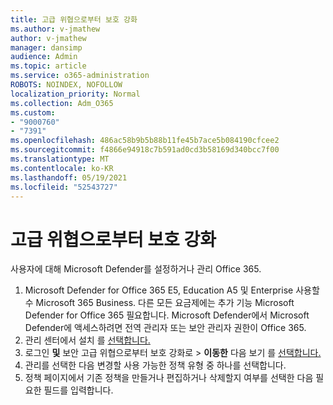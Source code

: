 ```yaml
---
title: 고급 위협으로부터 보호 강화
ms.author: v-jmathew
author: v-jmathew
manager: dansimp
audience: Admin
ms.topic: article
ms.service: o365-administration
ROBOTS: NOINDEX, NOFOLLOW
localization_priority: Normal
ms.collection: Adm_O365
ms.custom:
- "9000760"
- "7391"
ms.openlocfilehash: 486ac58b9b5b88b11fe45b7ace5b084190cfcee2
ms.sourcegitcommit: f4866e94918c7b591ad0cd3b58169d340bcc7f00
ms.translationtype: MT
ms.contentlocale: ko-KR
ms.lasthandoff: 05/19/2021
ms.locfileid: "52543727"
---
```

# <a name="increase-protection-from-advanced-threats"></a>고급 위협으로부터 보호 강화

사용자에 대해 Microsoft Defender를 설정하거나 관리 Office 365.

1. Microsoft Defender for Office 365 E5, Education A5 및 Enterprise 사용할 수 Microsoft 365 Business. 다른 모든 요금제에는 추가 기능 Microsoft Defender for Office 365 필요합니다. Microsoft Defender에서  Microsoft Defender에 액세스하려면 전역 관리자 또는 보안 관리자 권한이 Office 365. 
2. 관리 센터에서 설치 를 [선택합니다.](https://go.microsoft.com/fwlink/p/?linkid=2075721)
3. 로그인 **및** 보안 고급 위협으로부터 보호 강화로  >  **이동한** 다음 보기 를 [선택합니다.](https://go.microsoft.com/fwlink/?linkid=2109302)
4. 관리를 선택한 다음 변경할 사용 가능한 정책 유형 중 하나를 선택합니다.
5. 정책 페이지에서 기존 정책을 만들거나 편집하거나 삭제할지 여부를 선택한 다음 필요한 필드를 입력합니다.
